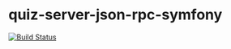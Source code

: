 # quiz-server-json-rpc-symfony

[![Build Status](https://travis-ci.org/Tsinoyboi/quiz-server-json-rpc-symfony.svg?branch=master)](https://travis-ci.org/Tsinoyboi/quiz-server-json-rpc-symfony)